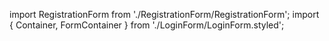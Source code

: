 import RegistrationForm from './RegistrationForm/RegistrationForm';
 import { Container, FormContainer } from './LoginForm/LoginForm.styled';
 
<Container isregister = {true}>
      <FormContainer>
      <RegistrationForm/>
      </FormContainer>
    </Container>